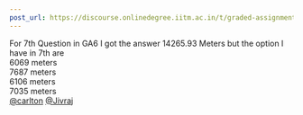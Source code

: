 ```yaml
---
post_url: https://discourse.onlinedegree.iitm.ac.in/t/graded-assignment-6/169283/29
---
```

For 7th Question in GA6 I got the answer 14265.93 Meters but the option I have in 7th are  
6069 meters  
7687 meters  
6106 meters  
7035 meters  
[@carlton](/u/carlton) [@Jivraj](/u/jivraj)